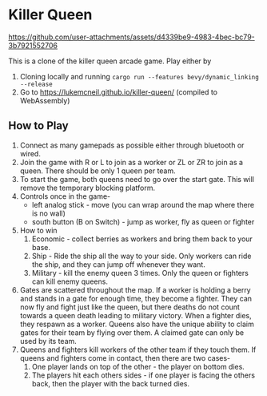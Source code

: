 # Killer Queen

https://github.com/user-attachments/assets/d4339be9-4983-4bec-bc79-3b7921552706

This is a clone of the killer queen arcade game. Play either by
1. Cloning locally and running `cargo run --features bevy/dynamic_linking --release`
2. Go to https://lukemcneil.github.io/killer-queen/ (compiled to WebAssembly)

## How to Play

1. Connect as many gamepads as possible either through bluetooth or wired.
2. Join the game with R or L to join as a worker or ZL or ZR to join as a queen. There should be only 1 queen per team.
3. To start the game, both queens need to go over the start gate. This will remove the temporary blocking platform.
4. Controls once in the game-
    - left analog stick - move (you can wrap around the map where there is no wall)
    - south button (B on Switch) - jump as worker, fly as queen or fighter
5. How to win
    1. Economic - collect berries as workers and bring them back to your base.
    2. Ship - Ride the ship all the way to your side. Only workers can ride the ship, and they can jump off whenever they want.
    3. Military - kill the enemy queen 3 times. Only the queen or fighters can kill enemy queens.
6. Gates are scattered throughout the map. If a worker is holding a berry and stands in a gate for enough time, they become a fighter. They can now fly and fight just like the queen, but there deaths do not count towards a queen death leading to military victory. When a fighter dies, they respawn as a worker. Queens also have the unique ability to claim gates for their team by flying over them. A claimed gate can only be used by its team.
7. Queens and fighters kill workers of the other team if they touch them. If queens and fighters come in contact, then there are two cases-
    1. One player lands on top of the other - the player on bottom dies.
    2. The players hit each others sides - if one player is facing the others back, then the player with the back turned dies.
